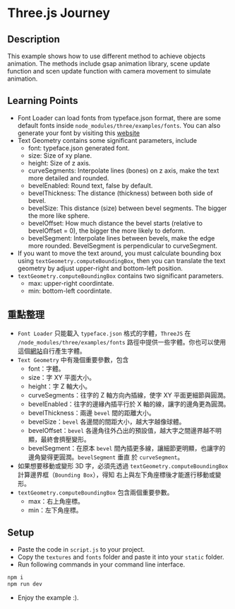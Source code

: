 # Three.js Journey

## Description

This example shows how to use different method to achieve objects animation.
The methods include gsap animation library, scene update function and scen update 
function with camera movement to simulate animation.

## Learning Points

* Font Loader can load fonts from typeface.json format, there are some default fonts
inside `node_modules/three/examples/fonts`. You can also generate your font by visiting
this [website](https://gero3.github.io/facetype.js/)
* Text Geometry contains some significant parameters, include
    * font: typeface.json generated font.
    * size: Size of xy plane.
    * height: Size of z axis.
    * curveSegments: Interpolate lines (bones) on z axis, make the text more detailed 
    and rounded.
    * bevelEnabled: Round text, false by default.
    * bevelThickness: The distance (thickness) between both side of bevel.
    * bevelSize: This distance (size) between bevel segments. The bigger the more 
    like sphere.
    * bevelOffset: How much distance the bevel starts (relative to bevelOffset = 0), 
    the bigger the more likely to deform.
    * bevelSegment: Interpolate lines between bevels, make the edge more rounded. 
    BevelSegment is perpendicular to curveSegment.
* If you want to move the text around, you must calculate bounding box using
`textGeometry.computeBoundingBox`, then you can translate the text geometry by adjust
upper-right and bottom-left position.
* `textGeometry.computeBoundingBox` contains two significant parameters.
    * max: upper-right coordintate.
    * min: bottom-left coordintate.

## 重點整理

* `Font Loader` 只能載入 `typeface.json` 格式的字體，`ThreeJS` 在 `/node_modules/three/examples/fonts` 
路徑中提供一些字體。你也可以使用這個[網站](https://gero3.github.io/facetype.js/)自行產生字體。
* `Text Geometry` 中有幾個重要參數，包含
    * font：字體。
    * size：字 XY 平面大小。
    * height：字 Z 軸大小。
    * curveSegments：往字的 Z 軸方向內插線，使字 XY 平面更細節與圓潤。
    * bevelEnabled：往字的邊緣內插平行於 X 軸的線，讓字的邊角更為圓潤。
    * bevelThickness：兩邊 `bevel` 間的距離大小。
    * bevelSize：`bevel` 各邊間的間距大小，越大字越像球體。
    * bevelOffset：`bevel` 各邊角往外凸出的預設值，越大字之間邊界越不明顯，最終會擠壓變形。
    * bevelSegment：在原本 `bevel` 間內插更多線，讓細節更明顯，也讓字的邊角變得更圓潤。`bevelSegment` 垂直
    於 `curveSegment`。
* 如果想要移動或變形 3D 字，必須先透過 `textGeometry.computeBoundingBox` 計算邊界框（`Bounding Box`），得知
右上與左下角座標後才能進行移動或變形。
* `textGeometry.computeBoundingBox` 包含兩個重要參數。
    * max：右上角座標。
    * min：左下角座標。

## Setup

* Paste the code in `script.js` to your project.
* Copy the `textures` and `fonts` folder and paste it into your `static` folder.
* Run following commands in your command line interface.

```bash
npm i
npm run dev
```

* Enjoy the example :).
